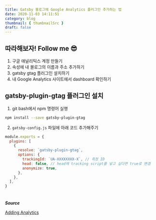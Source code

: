 ```yaml
---
title: Gatsby 블로그에 Google Analytics 플러그인 추가하는 법
date: 2020-11-03 14:11:51
category: blog
thumbnail: { thumbnailSrc }
draft: false
---
```


## 따라해보자! Follow me 😎

1. 구글 애널리틱스 계정 만들기
2. 속성에 내 블로그의 이름과 주소 추가하기
3. gatsby gtag 플러그인 설치하기
4. 내 Google Analytics 사이트에서 dashboard 확인하기 

## gatsby-plugin-gtag 플러그인 설치
1. git bash에서 npm 명령어 실행 

```bash
npm install --save gatsby-plugin-gtag
```
2. `gatsby-config.js` 파일에 아래 코드 추가해주기 

```js
module.exports = {
  plugins: [
    {
      resolve: `gatsby-plugin-gtag`,
      options: {
        trackingId: `UA-XXXXXXXX-X`, // 측정 ID
        head: false, // head에 tracking script를 넣고 싶다면 true로 변경 
        anonymize: true,
      },
    },
  ],
}
```

#

***Source***

[Adding Analytics](https://www.gatsbyjs.com/docs/adding-analytics/)